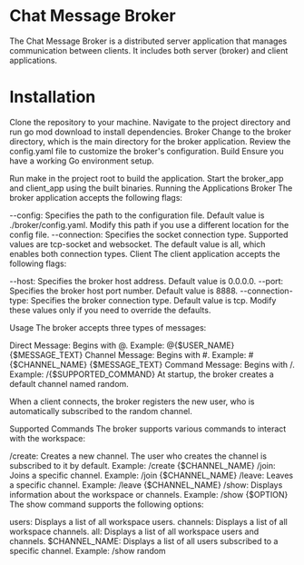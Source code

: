 # Chat Message Broker
  The Chat Message Broker is a distributed server application that manages communication between clients. It includes both server (broker) and client applications.

# Installation
  Clone the repository to your machine.
  Navigate to the project directory and run go mod download to install dependencies.
  Broker
  Change to the broker directory, which is the main directory for the broker application.
  Review the config.yaml file to customize the broker's configuration.
  Build
  Ensure you have a working Go environment setup.

Run make in the project root to build the application.
Start the broker_app and client_app using the built binaries.
Running the Applications
Broker
The broker application accepts the following flags:

--config: Specifies the path to the configuration file. Default value is ./broker/config.yaml. Modify this path if you use a different location for the config file.
--connection: Specifies the socket connection type. Supported values are tcp-socket and websocket. The default value is all, which enables both connection types.
Client
The client application accepts the following flags:

--host: Specifies the broker host address. Default value is 0.0.0.0.
--port: Specifies the broker host port number. Default value is 8888.
--connection-type: Specifies the broker connection type. Default value is tcp.
Modify these values only if you need to override the defaults.

Usage
The broker accepts three types of messages:

Direct Message: Begins with @. Example: @{$USER_NAME} {$MESSAGE_TEXT}
Channel Message: Begins with #. Example: #{$CHANNEL_NAME} {$MESSAGE_TEXT}
Command Message: Begins with /. Example: /{$SUPPORTED_COMMAND}
At startup, the broker creates a default channel named random.

When a client connects, the broker registers the new user, who is automatically subscribed to the random channel.

Supported Commands
The broker supports various commands to interact with the workspace:

/create: Creates a new channel. The user who creates the channel is subscribed to it by default. Example: /create {$CHANNEL_NAME}
/join: Joins a specific channel. Example: /join {$CHANNEL_NAME}
/leave: Leaves a specific channel. Example: /leave {$CHANNEL_NAME}
/show: Displays information about the workspace or channels. Example: /show {$OPTION}
The show command supports the following options:

users: Displays a list of all workspace users.
channels: Displays a list of all workspace channels.
all: Displays a list of all workspace users and channels.
$CHANNEL_NAME: Displays a list of all users subscribed to a specific channel. Example: /show random
